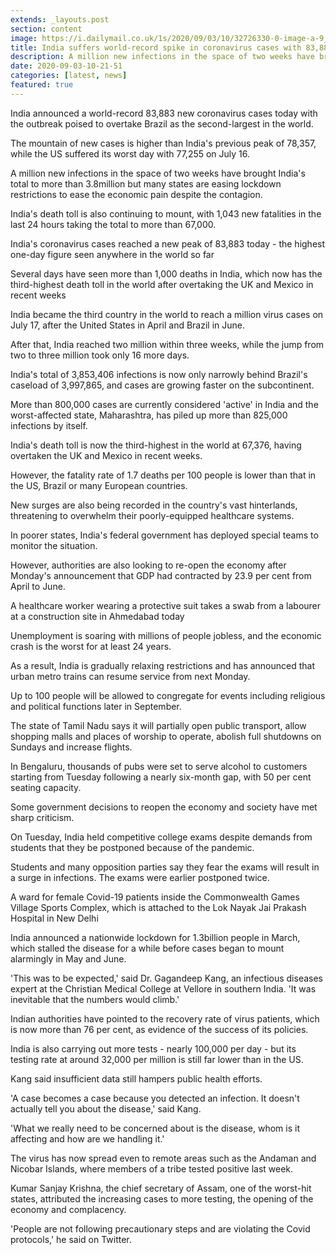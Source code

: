 ```yaml
---
extends: _layouts.post
section: content
image: https://i.dailymail.co.uk/1s/2020/09/03/10/32726330-0-image-a-9_1599124548360.jpg 
title: India suffers world-record spike in coronavirus cases with 83,883 new infections 
description: A million new infections in the space of two weeks have brought Indias total to more than 3.8million but many states are easing lockdown restrictions to ease the economic pain despite the contagion. 
date: 2020-09-03-10-21-51 
categories: [latest, news] 
featured: true 
--- 
```

India announced a world-record 83,883 new coronavirus cases today with the outbreak poised to overtake Brazil as the second-largest in the world. 

The mountain of new cases is higher than India's previous peak of 78,357, while the US suffered its worst day with 77,255 on July 16. 

A million new infections in the space of two weeks have brought India's total to more than 3.8million but many states are easing lockdown restrictions to ease the economic pain despite the contagion. 

India's death toll is also continuing to mount, with 1,043 new fatalities in the last 24 hours taking the total to more than 67,000. 

India's coronavirus cases reached a new peak of 83,883 today - the highest one-day figure seen anywhere in the world so far 

Several days have seen more than 1,000 deaths in India, which now has the third-highest death toll in the world after overtaking the UK and Mexico in recent weeks 

India became the third country in the world to reach a million virus cases on July 17, after the United States in April and Brazil in June.

After that, India reached two million within three weeks, while the jump from two to three million took only 16 more days. 

India's total of 3,853,406 infections is now only narrowly behind Brazil's caseload of 3,997,865, and cases are growing faster on the subcontinent.   

More than 800,000 cases are currently considered 'active' in India and the worst-affected state, Maharashtra, has piled up more than 825,000 infections by itself. 

India's death toll is now the third-highest in the world at 67,376, having overtaken the UK and Mexico in recent weeks. 

However, the fatality rate of 1.7 deaths per 100 people is lower than that in the US, Brazil or many European countries.  

New surges are also being recorded in the country's vast hinterlands, threatening to overwhelm their poorly-equipped healthcare systems. 

In poorer states, India's federal government has deployed special teams to monitor the situation. 

However, authorities are also looking to re-open the economy after Monday's announcement that GDP had contracted by 23.9 per cent from April to June. 

A healthcare worker wearing a protective suit takes a swab from a labourer at a construction site in Ahmedabad today 

Unemployment is soaring with millions of people jobless, and the economic crash is the worst for at least 24 years. 

As a result, India is gradually relaxing restrictions and has announced that urban metro trains can resume service from next Monday. 

Up to 100 people will be allowed to congregate for events including religious and political functions later in September. 

The state of Tamil Nadu says it will partially open public transport, allow shopping malls and places of worship to operate, abolish full shutdowns on Sundays and increase flights. 

In Bengaluru, thousands of pubs were set to serve alcohol to customers starting from Tuesday following a nearly six-month gap, with 50 per cent seating capacity. 

Some government decisions to reopen the economy and society have met sharp criticism.

On Tuesday, India held competitive college exams despite demands from students that they be postponed because of the pandemic. 

Students and many opposition parties say they fear the exams will result in a surge in infections. The exams were earlier postponed twice. 

A ward for female Covid-19 patients inside the Commonwealth Games Village Sports Complex, which is attached to the Lok Nayak Jai Prakash Hospital in New Delhi 

India announced a nationwide lockdown for 1.3billion people in March, which stalled the disease for a while before cases began to mount alarmingly in May and June.  

'This was to be expected,' said Dr. Gagandeep Kang, an infectious diseases expert at the Christian Medical College at Vellore in southern India. 'It was inevitable that the numbers would climb.'

Indian authorities have pointed to the recovery rate of virus patients, which is now more than 76 per cent, as evidence of the success of its policies. 

India is also carrying out more tests - nearly 100,000 per day - but its testing rate at around 32,000 per million is still far lower than in the US. 

Kang said insufficient data still hampers public health efforts.

'A case becomes a case because you detected an infection. It doesn't actually tell you about the disease,' said Kang. 

'What we really need to be concerned about is the disease, whom is it affecting and how are we handling it.' 

The virus has now spread even to remote areas such as the Andaman and Nicobar Islands, where members of a tribe tested positive last week. 

Kumar Sanjay Krishna, the chief secretary of Assam, one of the worst-hit states, attributed the increasing cases to more testing, the opening of the economy and complacency.

'People are not following precautionary steps and are violating the Covid protocols,' he said on Twitter. 

